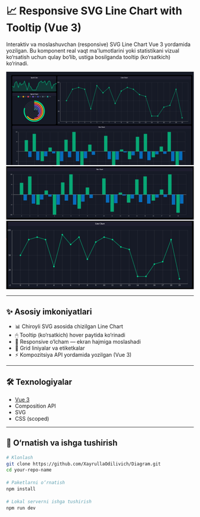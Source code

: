 # 📈 Responsive SVG Line Chart with Tooltip (Vue 3)

Interaktiv va moslashuvchan (responsive) SVG Line Chart Vue 3 yordamida yozilgan. Bu komponent real vaqt ma'lumotlarini yoki statistikani vizual ko‘rsatish uchun qulay bo‘lib, ustiga bosilganda tooltip (ko‘rsatkich) ko‘rinadi.

![screenshot](public/img/Screenshot.png) <!-- Rasmingizni loyihaga qo‘shing -->
![screenshot](public/img/Screenshot_1.png) <!-- Rasmingizni loyihaga qo‘shing -->
![screenshot](public/img/Screenshot_2.png) <!-- Rasmingizni loyihaga qo‘shing -->

---

## ✨ Asosiy imkoniyatlari

- 📊 Chiroyli SVG asosida chizilgan Line Chart
- 🖱 Tooltip (ko‘rsatkich) hover paytida ko‘rinadi
- 📐 Responsive o‘lcham — ekran hajmiga moslashadi
- 🧮 Grid liniyalar va etiketkalar
- ⚡ Kompozitsiya API yordamida yozilgan (Vue 3)

---

## 🛠 Texnologiyalar

- [Vue 3](https://vuejs.org/)
- Composition API
- SVG
- CSS (scoped)

---

## 🚀 O‘rnatish va ishga tushirish

```bash
# Klonlash
git clone https://github.com/XayrullaOdilivich/Diagram.git
cd your-repo-name

# Paketlarni o‘rnatish
npm install

# Lokal serverni ishga tushirish
npm run dev
